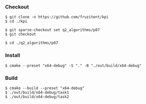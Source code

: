 ### Checkout
```shell
$ git clone -n https://github.com/fruzitent/kpi
$ cd ./kpi

$ git sparse-checkout set q2_algorithms/p07
$ git checkout

$ cd ./q2_algorithms/p07
```

### Install
```shell
$ cmake --preset "x64-debug" -S "." -B "./out/build/x64-debug"
```

### Build
```shell
$ cmake --build --preset "x64-debug"
$ ./out/build/x64-debug/task1
$ ./out/build/x64-debug/task2
```
